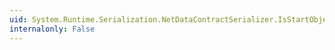 ```yaml
---
uid: System.Runtime.Serialization.NetDataContractSerializer.IsStartObject(System.Xml.XmlDictionaryReader)
internalonly: False
---
```

